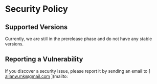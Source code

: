 # Security Policy

## Supported Versions

Currently, we are still in the prerelease phase and do not have any stable versions.

## Reporting a Vulnerability

If you discover a security issue, please report it by sending an email to [
allanw.mk@gmail.com
](mailto:
